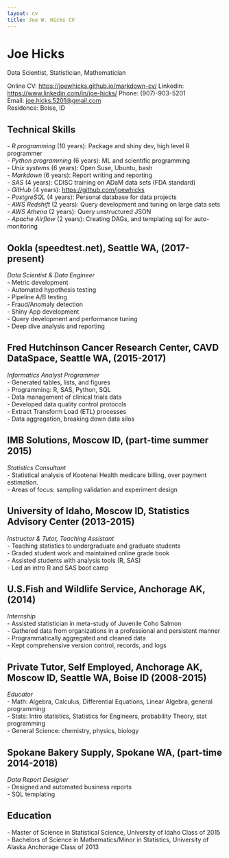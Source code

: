 ```yaml
---
layout: cv
title: Joe W. Hicks CV
---
```

# Joe Hicks
Data Scientist, Statistician, Mathematician

Online CV: https://joewhicks.github.io/markdown-cv/
Linkedin: https://www.linkedin.com/in/joe-hicks/
Phone: (907)-903-5201  
Email: joe.hicks.5201@gmail.com  
Residence: Boise, ID   

## Technical Skills  
\- *R	programming*      (10 years): Package and shiny dev, high level R programmer  
\- *Python programming* (6 years): ML and scientific programming   
\- *Unix systems*       (6 years): Open Suse, Ubuntu, bash  
\- *Markdown*           (6 years): Report writing and reporting  
\- *SAS*                (4 years): CDISC training on ADaM data sets (FDA standard)  
\- *GitHub*             (4 years): https://github.com/joewhicks  
\- *PostgreSQL*         (4 years): Personal database for data projects  
\- *AWS Redshift*       (2 years): Query development and tuning on large data sets  
\- *AWS Athena*         (2 years): Query unstructured JSON  
\- *Apache Airflow*     (2 years): Creating DAGs, and templating sql for auto-monitoring  

## Ookla (speedtest.net), Seattle WA, (2017-present)
*Data Scientist & Data Engineer*   
\- Metric development  
\- Automated hypothesis testing  
\- Pipeline A/B testing  
\- Fraud/Anomaly detection  
\- Shiny App development  
\- Query development and performance tuning  
\- Deep dive analysis and reporting  

## Fred Hutchinson Cancer Research Center, CAVD DataSpace, Seattle WA, (2015-2017)
*Informatics Analyst Programmer*    
\- Generated tables, lists, and figures  
\- Programming: R, SAS, Python, SQL  
\- Data management of clinical trials data  
\- Developed data quality control protocols  
\- Extract Transform Load (ETL) processes  
\- Data aggregation, breaking down data silos  

## IMB Solutions, Moscow ID, (part-time summer 2015)
*Statistics Consultant*   
\- Statistical analysis of Kootenai Health medicare billing, over payment estimation.  
\- Areas of focus: sampling validation and experiment design  

## University of Idaho, Moscow ID, Statistics Advisory Center (2013-2015)    
*Instructor & Tutor, Teaching Assistant*  
\- Teaching statistics to undergraduate and graduate students  
\- Graded student work and maintained online grade book  
\- Assisted students with analysis tools (R, SAS)  
\- Led an intro R and SAS boot camp  

## U.S.Fish and Wildlife Service, Anchorage AK, (2014)  
*Internship*  
\- Assisted statistician in meta-study of Juvenile Coho Salmon  
\- Gathered data from organizations in a professional and persistent manner  
\- Programmatically aggregated and cleaned data  
\- Kept comprehensive version control, records, and logs  

## Private Tutor, Self Employed, Anchorage AK, Moscow ID, Seattle WA, Boise ID (2008-2015)   
*Educator*  
\- Math: Algebra, Calculus, Differential Equations, Linear Algebra, general programming  
\- Stats: Intro statistics, Statistics for Engineers, probability Theory, stat programming  
\- General Science: chemistry, physics, biology

## Spokane Bakery Supply, Spokane WA, (part-time 2014-2018) 
*Data Report Designer*  
\- Designed and automated business reports  
\- SQL templating  

## Education  
\- Master of Science in Statistical Science, University of Idaho Class of 2015  
\- Bachelors of Science in Mathematics/Minor in Statistics, University of Alaska Anchorage Class of 2013  


